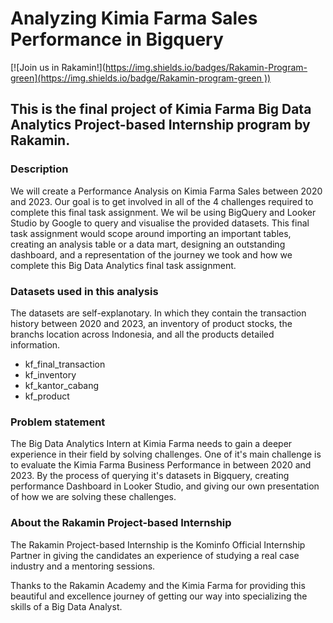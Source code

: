 # Analyzing Kimia Farma Sales Performance in Bigquery 
[![Join us in Rakamin!]([https://img.shields.io/badges/Rakamin-Program-green](https://img.shields.io/badge/Rakamin-program-green
))](https://www.rakamin.com/virtual-internship-experience)
## This is the final project of Kimia Farma Big Data Analytics Project-based Internship program by Rakamin.

### Description
We will create a Performance Analysis on Kimia Farma Sales between 2020 and 2023. Our goal is to get involved in all of the 4 challenges required to complete this final task assignment. We wil be using BigQuery and Looker Studio by Google to query and visualise the provided datasets. This final task assignment would scope around importing an important tables, creating an analysis table or a data mart, designing an outstanding dashboard, and a representation of the journey we took and how we complete this Big Data Analytics final task assignment. 

### Datasets used in this analysis
The datasets are self-explanotary. In which they contain the transaction history between 2020 and 2023, an inventory of product stocks, the branchs location across Indonesia, and all the products detailed information.
- kf_final_transaction
- kf_inventory
- kf_kantor_cabang
- kf_product

### Problem statement
The Big Data Analytics Intern at Kimia Farma needs to gain a deeper experience in their field by solving challenges. One of it's main challenge is to evaluate the Kimia Farma Business Performance in between 2020 and 2023. By the process of querying it's datasets in Bigquery, creating performance Dashboard in Looker Studio, and giving our own presentation of how we are solving these challenges.

### About the Rakamin Project-based Internship
The Rakamin Project-based Internship is the Kominfo Official Internship Partner in giving the candidates an experience of studying a real case industry and a mentoring sessions. 

Thanks to the Rakamin Academy and the Kimia Farma for providing this beautiful and excellence journey of getting our way into specializing the skills of a Big Data Analyst. 



